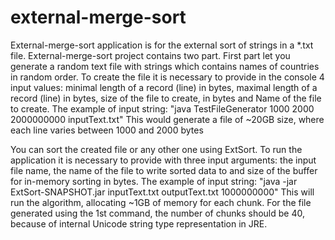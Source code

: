 # external-merge-sort
External-merge-sort application is for the external sort of strings in a *.txt file. 
External-merge-sort project contains two part.
First part let you generate a random text file with strings which contains names of countries in random order.
To create the file it is necessary to provide in the console 4 input values: minimal length of a record (line) in bytes, maximal length of a record (line) in bytes, size of the file to create, in bytes and Name of the file to create.
The example of input string: "java TestFileGenerator 1000 2000 2000000000 inputText.txt"
This would generate a file of ~20GB size, where each line varies between 1000 and 2000 bytes 

You can sort the created file or any other one using ExtSort. To run the application it is necessary to provide with three input arguments: the input file name, the name of the file to write sorted data to and size of the  buffer for in-memory sorting in bytes.
The example of input string: "java -jar ExtSort-SNAPSHOT.jar inputText.txt outputText.txt 1000000000"
This will run the algorithm, allocating ~1GB of memory for each chunk.
For the file generated using the 1st command, the number of chunks should be 40, because of internal Unicode string type representation in JRE. 
